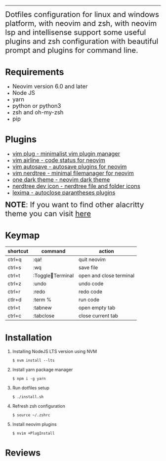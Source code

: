 <p align="center">
    <img width="" height="" src="">
</p> 

---------
<font size="5">
    Dotfiles configuration for linux and windows platform, with neovim and zsh, with neovim lsp 
    and intellisense support some useful plugins and zsh configuration with beautiful prompt and
    plugins for command line.
</font>

# Requirements 
- <font size="4">Neovim version 6.0 and later</font>
- <font size="4">Node JS</font>
- <font size="4">yarn</font>
- <font size="4">python or python3</font>
- <font size="4">zsh and oh-my-zsh</font>
- <font size="4">pip</font>

# Plugins
- <font size="4"><a href="https://github.com/junegunn/vim-plug">vim plug - minimalist vim plugin manager</a></font>
- <font size="4"><a href="https://github.com/vim-airline/vim-airline">vim airline - code status for neovim</a></font>
- <font size="4"><a href="https://github.com/907th/vim-auto-save">vim autosave - autosave plugins for neovim</a></font>
- <font size="4"><a href="https://github.com/preservim/nerdtree">vim nerdtree - minimal filemanager for neovim</a></font>
- <font size="4"><a href="https://github.com/joshdick/onedark.vim">one dark theme - neovim dark theme</a></font>
- <font size="4"><a href="https://github.com/ryanoasis/vim-devicons">nerdtree dev icon - nerdtree file and folder icons</a></font>
- <font size="4"><a href="https://github.com/cohama/lexima.vim">lexima - autoclose parantheses plugins</a></font>

<font size="5">**NOTE**: If you want to find other alacritty theme you can visit <a href="https://clcode.net/articles/color-schemes.md">here</a></font>

# Keymap

| shortcut | command | action |
| ---- | ---- | ---- | 
| ctrl+q | :qa! | quit neovim |
| ctrl+s | :wq | save file |
| ctrl+t | :ToggleTerminal | open and close terminal |
| ctrl+z | :undo | undo code |
| ctrl+r | :redo | redo code |
| ctlr+d | :term % | run code |
| ctrl+t | :tabnew | open empty tab |
| ctrl+c | :tabclose | close current tab |

# Installation
1. Installing NodeJS LTS version using NVM 
   ```
   $ nvm install --lts
   ```
2. Install yarn package manager
   ```
   $ npm i -g yarn 
   ```
3. Run dotfiles setup 
   ```
   $ ./install.sh 
   ```
4. Refresh zsh configuration 
   ```
   $ source ~/.zshrc 
   ```
5. Install neovim plugins
   ```
   $ nvim +PlugInstall
   ```

# Reviews
